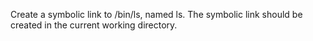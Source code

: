 Create a symbolic link to /bin/ls, named ls. The symbolic link should be created in the current working directory.
